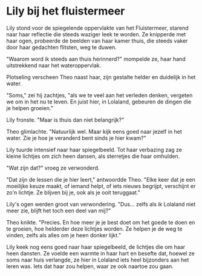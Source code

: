 # Lily bij het fluistermeer
Lily stond voor de spiegelende oppervlakte van het Fluistermeer, starend naar haar reflectie die steeds waziger leek te worden. Ze knipperde met haar ogen, probeerde de beelden van haar kamer thuis, die steeds vaker door haar gedachten flitsten, weg te duwen.

"Waarom word ik steeds aan thuis herinnerd?" mompelde ze, haar hand uitstrekkend naar het wateroppervlak.

Plotseling verscheen Theo naast haar, zijn gestalte helder en duidelijk in het water.

"Soms," zei hij zachtjes, "als we te veel aan het verleden denken, vergeten we om in het nu te leven. En juist hier, in Lolaland, gebeuren de dingen die je helpen groeien."

Lily fronste. "Maar is thuis dan niet belangrijk?"

Theo glimlachte. "Natuurlijk wel. Maar kijk eens goed naar jezelf in het water. Zie je hoe je veranderd bent sinds je hier kwam?"

Lily tuurde intensief naar haar spiegelbeeld. Tot haar verbazing zag ze kleine lichtjes om zich heen dansen, als sterretjes die haar omhulden. 

"Wat zijn dat?" vroeg ze verwonderd.

"Dat zijn de lessen die je hier leert," antwoordde Theo. "Elke keer dat je een moeilijke keuze maakt, of iemand helpt, of iets nieuws begrijpt, verschijnt er zo'n lichtje. Ze blijven bij je, ook als je ooit teruggaat."

Lily's ogen werden groot van verwondering. "Dus... zelfs als ik Lolaland niet meer zie, blijft het toch een deel van mij?"

Theo knikte. "Precies. En hoe meer je je best doet om het goede te doen en te groeien, hoe helderder deze lichtjes worden. Ze helpen je de weg te vinden, zelfs als alles om je heen donker lijkt."

Lily keek nog eens goed naar haar spiegelbeeld, de lichtjes die om haar heen dansten. Ze voelde een warmte in haar hart en besefte dat, hoewel ze soms naar huis verlangde, ze hier in Lolaland iets heel bijzonders aan het leren was. Iets dat haar zou helpen, waar ze ook naartoe zou gaan.
